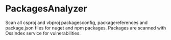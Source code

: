 # PackagesAnalyzer
Scan all csproj and vbproj packagesconfig, packagereferences and package.json files for nuget and npm packages.  Packages are scanned with OssIndex service for vulnerabilities.
